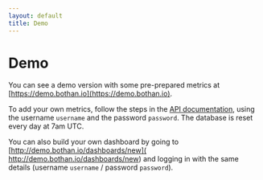 ```yaml
---
layout: default
title: Demo
---
```


# Demo

You can see a demo version with some pre-prepared metrics at [https://demo.bothan.io](https://demo.bothan.io).

To add your own metrics, follow the steps in the [API documentation](/api), using the username `username` and the password `password`. The database is reset every day at 7am UTC.

You can also build your own dashboard by going to [http://demo.bothan.io/dashboards/new]( http://demo.bothan.io/dashboards/new) and logging in with the same details (username `username` / password `password`).
